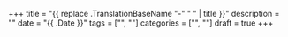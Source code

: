 +++
title = "{{ replace .TranslationBaseName "-" " " | title }}"
description = ""
date = "{{ .Date }}"
tags = ["", ""]
categories = ["", ""]
draft = true
+++
